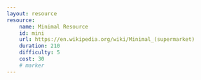 ```yaml
---
layout: resource
resource:
    name: Minimal Resource
    id: mini
    url: https://en.wikipedia.org/wiki/Minimal_(supermarket)
    duration: 210
    difficulty: 5
    cost: 30
    # marker
---
```

